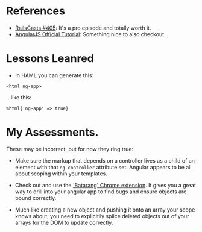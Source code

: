 # References

* [RailsCasts #405](http://railscasts.com/episodes/405-angularjs?autoplay=true): It's a pro episode and totally worth it.
* [AngularJS Official Tutorial](http://docs.angularjs.org/tutorial):
Something nice to also checkout.

# Lessons Leanred

* In HAML you can generate this:

```
<html ng-app>
```

...like this:

```
%html{'ng-app' => true}
```

# My Assessments.

These may be incorrect, but for now they ring true:

* Make sure the markup that depends on a controller lives as a child of
an element with that ``ng-controller`` attribute set.  Angular appears
to be all about scoping within your templates.

* Check out and use the ['Batarang' Chrome
extension](https://github.com/angular/angularjs-batarang). It gives you
a great way to drill into your angular app to find bugs and ensure
objects are bound correctly.

* Much like creating a new object and pushing it onto an array your
scope knows about, you need to explicitily splice deleted objects out of
your arrays for the DOM to update correctly.
